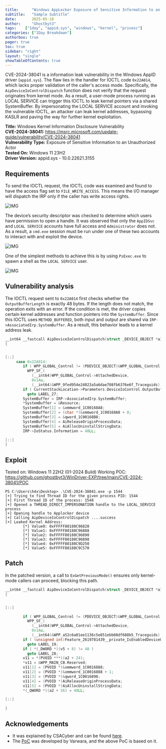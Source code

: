 ```yaml
---
title:      "Windows AppLocker Exposure of Sensitive Information to an Unauthorized Actor  "
subtitle:   "Sample Subtitle"
date:       2025-05-18
author:     "Ghostbyt3"
tags:    ["1day", "appid.sys", "windows", "kernel", "privesc"]
categories: ["1Day Breakdown"]
authorbox: true
pager: true
toc: true
sidebar: "right"
layout: "single"
showTableOfContents: true
---
```


CVE-2024-38041 is a information leak vulnerability in the Windows AppID driver (`appid.sys`). The flaw lies in the handler for IOCTL code `0x22A014`, which lacks proper validation of the caller's access mode. Specifically, the `AipDeviceIoControlDispatch` function does not verify that the request originates from kernel mode. As a result, a user-mode process running as LOCAL SERVICE can trigger this IOCTL to leak kernel pointers via a shared SystemBuffer.  By impersonating the LOCAL SERVICE account and invoking the vulnerable IOCTL, an attacker can leak kernel addresses, bypassing KASLR and paving the way for further kernel exploitation.

**Title:** Windows Kernel Information Disclosure Vulnerability  
**CVE-2024-38041:** https://msrc.microsoft.com/update-guide/vulnerability/CVE-2024-38041  
**Vulnerability Type:** Exposure of Sensitive Information to an Unauthorized Actor  
**Tested On:** Windows 11 23H2  
**Driver Version:** appid.sys - 10.0.22621.3155   


## Requirements

To send the IOCTL request, the IOCTL code was examined and found to have the access flag set to `FILE_WRITE_ACCESS`. This means the I/O manager will dispatch the IRP only if the caller has write access rights.

![IMG](/img/cve-2024-21338/img2.png)

The device’s security descriptor was checked to determine which users have permission to open a handle. It was observed that only the `AppIDSvc` and `LOCAL SERVICE` accounts have full access and `Administrator` does not. As a result, a `cmd.exe` session must be run under one of these two accounts to interact with and exploit the device.

![IMG](/img/cve-2024-21338/img1.png)

One of the simplest methods to achieve this is by using `PsExec.exe` to spawn a shell as the `LOCAL SERVICE` user.

![IMG](/img/cve-2024-21338/img3.png)

## Vulnerability analysis

The IOCTL request sent to `0x22A014` first checks whether the `OutputBufferLength` is exactly 48 bytes. If the length does not match, the operation exits with an error. If the condition is met, the driver copies certain kernel addresses and function pointers into the `SystemBuffer`. Since this IOCTL uses `METHOD_BUFFERED`, both input and output are shared via `IRP->AssociatedIrp.SystemBuffer`. As a result, this behavior leads to a kernel address leak.

```c++
__int64 __fastcall AipDeviceIoControlDispatch(struct _DEVICE_OBJECT *a1, IRP *_IRP)
{


[::]
     case 0x22A014:
        if ( WPP_GLOBAL_Control != (PDEVICE_OBJECT)&WPP_GLOBAL_Control && (HIDWORD(WPP_GLOBAL_Control->Timer) & 2) != 0 )
          WPP_SF_(
            (__int64)WPP_GLOBAL_Control->AttachedDevice,
            0x1Au,
            (__int64)&WPP_9fed954e24023a5a6dae708fb6376e6f_Traceguids);
        if ( CurrentStackLocation->Parameters.DeviceIoControl.OutputBufferLength != 48 )
          goto LABEL_27;
        SystemBuffer = IRP->AssociatedIrp.SystemBuffer;
        *SystemBuffer = &Resource;
        SystemBuffer[1] = &xmmword_1C00168A8;
        SystemBuffer[2] = (char *)&xmmword_1C00168A8 + 8;
        SystemBuffer[3] = &qword_1C00168B8;
        SystemBuffer[4] = AiReleaseOriginProcessData;
        SystemBuffer[5] = AiAllocUninstallStringData;
        IRP->IoStatus.Information = 48LL;

[::]
}
```

## Exploit

Tested on: Windows 11 22H2 (01-2024 Build)
Working POC: https://github.com/ghostbyt3/WinDriver-EXP/tree/main/CVE-2024-38041/POC

```
PS C:\Users\h4x\Desktop> .\CVE-2024-38041.exe -p 1544
[+] Trying to find Thread ID for the given process PID: 1544
[+] First Thread ID of the process: 1548
[+] Opened a THREAD_DIRECT_IMPERSONATION handle to the LOCAL_SERVICE process
[+] Opening handle to Applocker device
[+] Calling AipDeviceIoControlDispatch ....success
[+] Leaked Kernel Address:
        [*] Value0: 0xFFFFF80180C96820
        [*] Value1: 0xFFFFF80180C96888
        [*] Value2: 0xFFFFF80180C96890
        [*] Value3: 0xFFFFF80180C96898
        [*] Value4: 0xFFFFF80180C9D250
        [*] Value5: 0xFFFFF80180C9C570
```

## Patch 

In the patched version, a call to `ExGetPreviousMode()` ensures only kernel-mode callers can proceed, blocking this path.

```c++
__int64 __fastcall AipDeviceIoControlDispatch(struct _DEVICE_OBJECT *a1, IRP *_IRP)
{


[::]

        if ( WPP_GLOBAL_Control != (PDEVICE_OBJECT)&WPP_GLOBAL_Control && (HIDWORD(WPP_GLOBAL_Control->Timer) & 2) != 0 )
          WPP_SF_(
            (__int64)WPP_GLOBAL_Control->AttachedDevice,
            0x1Au,
            (__int64)&WPP_a52c6a01ee1136c5e851ebb08df688b5_Traceguids);
        if ( (unsigned int)Feature_2619781439__private_IsEnabledDeviceUsage() && ExGetPreviousMode() ) // Fix
          goto LABEL_19;
        if ( *(_DWORD *)(v5 + 8) != 48 )
          goto LABEL_28;
        v11 = *(PVOID ***)(a2 + 24);
        *v11 = &WPP_MAIN_CB.Reserved;
        v11[1] = (PVOID *)&xmmword_1C0016888;
        v11[2] = (PVOID *)&xmmword_1C0016888 + 1;
        v11[3] = (PVOID *)&qword_1C0016898;
        v11[4] = (PVOID *)AiReleaseOriginProcessData;
        v11[5] = (PVOID *)AiAllocUninstallStringData;
        *(_QWORD *)(a2 + 56) = 48LL;

[::]

}
```

## Acknowledgements

- It was explained by CSACyber and can be found [here](https://csacyber.com/blog/exploiting-microsoft-kernel-applocker-driver-cve-2024-38041).
- The [PoC](https://github.com/varwara/CVE-2024-38041/) was developed by Varwara, and the above PoC is based on it.
